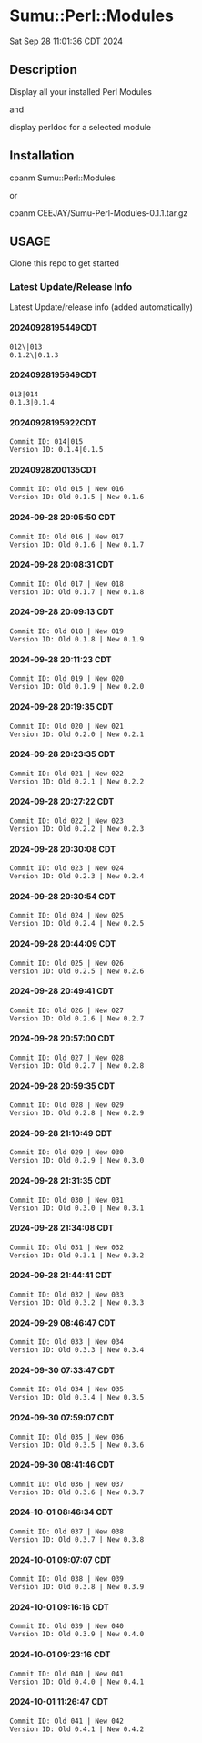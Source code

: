 # Sumu::Perl::Modules 

Sat Sep 28 11:01:36 CDT 2024

## Description

Display all your installed Perl Modules

and

display perldoc for a selected module

## Installation

cpanm Sumu::Perl::Modules

or 

cpanm CEEJAY/Sumu-Perl-Modules-0.1.1.tar.gz

## USAGE

Clone this repo to get started 




### Latest Update/Release Info 

Latest Update/release info (added automatically)


#### 20240928195449CDT

	012\|013
	0.1.2\|0.1.3


#### 20240928195649CDT

	013|014
	0.1.3|0.1.4


#### 20240928195922CDT

	Commit ID: 014|015
	Version ID: 0.1.4|0.1.5


#### 20240928200135CDT

	Commit ID: Old 015 | New 016
	Version ID: Old 0.1.5 | New 0.1.6


#### 2024-09-28 20:05:50 CDT

	Commit ID: Old 016 | New 017
	Version ID: Old 0.1.6 | New 0.1.7


#### 2024-09-28 20:08:31 CDT

	Commit ID: Old 017 | New 018
	Version ID: Old 0.1.7 | New 0.1.8


#### 2024-09-28 20:09:13 CDT

	Commit ID: Old 018 | New 019
	Version ID: Old 0.1.8 | New 0.1.9


#### 2024-09-28 20:11:23 CDT

	Commit ID: Old 019 | New 020
	Version ID: Old 0.1.9 | New 0.2.0


#### 2024-09-28 20:19:35 CDT

	Commit ID: Old 020 | New 021
	Version ID: Old 0.2.0 | New 0.2.1


#### 2024-09-28 20:23:35 CDT

	Commit ID: Old 021 | New 022
	Version ID: Old 0.2.1 | New 0.2.2


#### 2024-09-28 20:27:22 CDT

	Commit ID: Old 022 | New 023
	Version ID: Old 0.2.2 | New 0.2.3


#### 2024-09-28 20:30:08 CDT

	Commit ID: Old 023 | New 024
	Version ID: Old 0.2.3 | New 0.2.4


#### 2024-09-28 20:30:54 CDT

	Commit ID: Old 024 | New 025
	Version ID: Old 0.2.4 | New 0.2.5


#### 2024-09-28 20:44:09 CDT

	Commit ID: Old 025 | New 026
	Version ID: Old 0.2.5 | New 0.2.6


#### 2024-09-28 20:49:41 CDT

	Commit ID: Old 026 | New 027
	Version ID: Old 0.2.6 | New 0.2.7


#### 2024-09-28 20:57:00 CDT

	Commit ID: Old 027 | New 028
	Version ID: Old 0.2.7 | New 0.2.8


#### 2024-09-28 20:59:35 CDT

	Commit ID: Old 028 | New 029
	Version ID: Old 0.2.8 | New 0.2.9


#### 2024-09-28 21:10:49 CDT

	Commit ID: Old 029 | New 030
	Version ID: Old 0.2.9 | New 0.3.0


#### 2024-09-28 21:31:35 CDT

	Commit ID: Old 030 | New 031
	Version ID: Old 0.3.0 | New 0.3.1


#### 2024-09-28 21:34:08 CDT

	Commit ID: Old 031 | New 032
	Version ID: Old 0.3.1 | New 0.3.2


#### 2024-09-28 21:44:41 CDT

	Commit ID: Old 032 | New 033
	Version ID: Old 0.3.2 | New 0.3.3


#### 2024-09-29 08:46:47 CDT

	Commit ID: Old 033 | New 034
	Version ID: Old 0.3.3 | New 0.3.4


#### 2024-09-30 07:33:47 CDT

	Commit ID: Old 034 | New 035
	Version ID: Old 0.3.4 | New 0.3.5


#### 2024-09-30 07:59:07 CDT

	Commit ID: Old 035 | New 036
	Version ID: Old 0.3.5 | New 0.3.6


#### 2024-09-30 08:41:46 CDT

	Commit ID: Old 036 | New 037
	Version ID: Old 0.3.6 | New 0.3.7


#### 2024-10-01 08:46:34 CDT

	Commit ID: Old 037 | New 038
	Version ID: Old 0.3.7 | New 0.3.8


#### 2024-10-01 09:07:07 CDT

	Commit ID: Old 038 | New 039
	Version ID: Old 0.3.8 | New 0.3.9


#### 2024-10-01 09:16:16 CDT

	Commit ID: Old 039 | New 040
	Version ID: Old 0.3.9 | New 0.4.0


#### 2024-10-01 09:23:16 CDT

	Commit ID: Old 040 | New 041
	Version ID: Old 0.4.0 | New 0.4.1


#### 2024-10-01 11:26:47 CDT

	Commit ID: Old 041 | New 042
	Version ID: Old 0.4.1 | New 0.4.2


